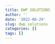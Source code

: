```yaml
---
title: DWP SOLUTIONS
author: ''
date: '2022-08-29'
slug: dwp_solutions
categories: []
tags: []
---
```

